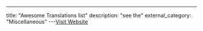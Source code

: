 ---
title: "Awesome Translations list"
description: "see the"
external_category: "Miscellaneous"
---[Visit Website](https://github.com/mbiesiad/awesome-translations#tools)

